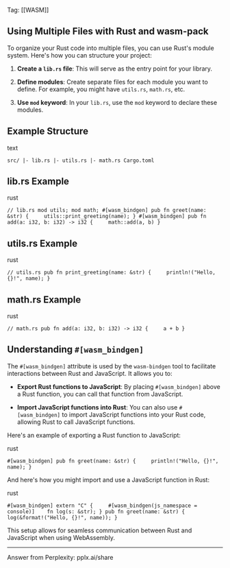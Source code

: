 Tag: [[WASM]]


## Using Multiple Files with Rust and wasm-pack

To organize your Rust code into multiple files, you can use Rust's module system. Here's how you can structure your project:

1. **Create a `lib.rs` file**: This will serve as the entry point for your library.
    
2. **Define modules**: Create separate files for each module you want to define. For example, you might have `utils.rs`, `math.rs`, etc.
    
3. **Use `mod` keyword**: In your `lib.rs`, use the `mod` keyword to declare these modules.
    

## Example Structure

text

`src/ |- lib.rs |- utils.rs |- math.rs Cargo.toml`

## lib.rs Example

rust

`// lib.rs mod utils; mod math; #[wasm_bindgen] pub fn greet(name: &str) {     utils::print_greeting(name); } #[wasm_bindgen] pub fn add(a: i32, b: i32) -> i32 {     math::add(a, b) }`

## utils.rs Example

rust

`// utils.rs pub fn print_greeting(name: &str) {     println!("Hello, {}!", name); }`

## math.rs Example

rust

`// math.rs pub fn add(a: i32, b: i32) -> i32 {     a + b }`

## Understanding `#[wasm_bindgen]`

The `#[wasm_bindgen]` attribute is used by the `wasm-bindgen` tool to facilitate interactions between Rust and JavaScript. It allows you to:

- **Export Rust functions to JavaScript**: By placing `#[wasm_bindgen]` above a Rust function, you can call that function from JavaScript.
    
- **Import JavaScript functions into Rust**: You can also use `#[wasm_bindgen]` to import JavaScript functions into your Rust code, allowing Rust to call JavaScript functions.
    

Here's an example of exporting a Rust function to JavaScript:

rust

`#[wasm_bindgen] pub fn greet(name: &str) {     println!("Hello, {}!", name); }`

And here's how you might import and use a JavaScript function in Rust:

rust

`#[wasm_bindgen] extern "C" {     #[wasm_bindgen(js_namespace = console)]    fn log(s: &str); } pub fn greet(name: &str) {     log(&format!("Hello, {}!", name)); }`

This setup allows for seamless communication between Rust and JavaScript when using WebAssembly.



---

Answer from Perplexity: pplx.ai/share
